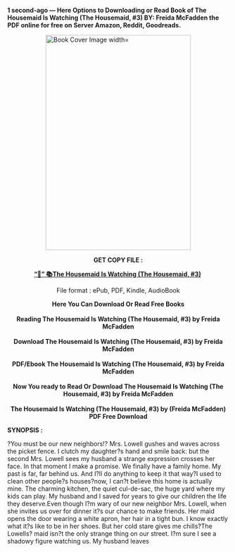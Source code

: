 <p><strong>1 second-ago &mdash; Here Options to Downloading or Read Book of The Housemaid Is Watching (The Housemaid, #3) BY: Freida McFadden the PDF online for free on Server Amazon, Reddit, Goodreads.</strong></p><p><a href="https://yuzong16a.web.app/apply/B0CK4YL5FM"><img style="display: block; margin-left: auto; margin-right: auto;" src="https://i.gr-assets.com/images/S/compressed.photo.goodreads.com/books/1710781153l/199228303.jpg" alt="Book Cover Image width=" width="330" height="488" /></a></p><p style="text-align: center;"><strong>GET COPY FILE :</strong></p><p style="text-align: center;"><strong><a href="https://yuzong16a.web.app/apply/B0CK4YL5FM" target="_blank" rel="noopener">“📢” 📚The Housemaid Is Watching (The Housemaid, #3)</a>&nbsp;</strong></p><p style="text-align: center;">File format : ePub, PDF, Kindle, AudioBook</p><div style="text-align: center;"><strong>Here You Can Download Or Read Free Books</strong></div><div style="text-align: center;">&nbsp;</div><div style="text-align: center;"><strong>Reading The Housemaid Is Watching (The Housemaid, #3) by Freida McFadden</strong></div><div style="text-align: center;">&nbsp;</div><div style="text-align: center;"><strong>Download The Housemaid Is Watching (The Housemaid, #3) by Freida McFadden</strong></div><div style="text-align: center;">&nbsp;</div><div style="text-align: center;"><strong>PDF/Ebook The Housemaid Is Watching (The Housemaid, #3) by Freida McFadden</strong></div><div style="text-align: center;">&nbsp;</div><div style="text-align: center;"><strong>Now You ready to Read Or Download The Housemaid Is Watching (The Housemaid, #3) by Freida McFadden</strong></div><div style="text-align: center;">&nbsp;</div><div style="text-align: center;"><strong>The Housemaid Is Watching (The Housemaid, #3) by (Freida McFadden) PDF Free Download</strong></div><p><strong>SYNOPSIS :</strong></p><p>?You must be our new neighbors!? Mrs. Lowell gushes and waves across the picket fence. I clutch my daughter?s hand and smile back: but the second Mrs. Lowell sees my husband a strange expression crosses her face. In that moment I make a promise. We finally have a family home. My past is far, far behind us. And I?ll do anything to keep it that way?I used to clean other people?s houses?now, I can?t believe this home is actually mine. The charming kitchen, the quiet cul-de-sac, the huge yard where my kids can play. My husband and I saved for years to give our children the life they deserve.Even though I?m wary of our new neighbor Mrs. Lowell, when she invites us over for dinner it?s our chance to make friends. Her maid opens the door wearing a white apron, her hair in a tight bun. I know exactly what it?s like to be in her shoes. But her cold stare gives me chills?The Lowells? maid isn?t the only strange thing on our street. I?m sure I see a shadowy figure watching us. My husband leaves </p>
